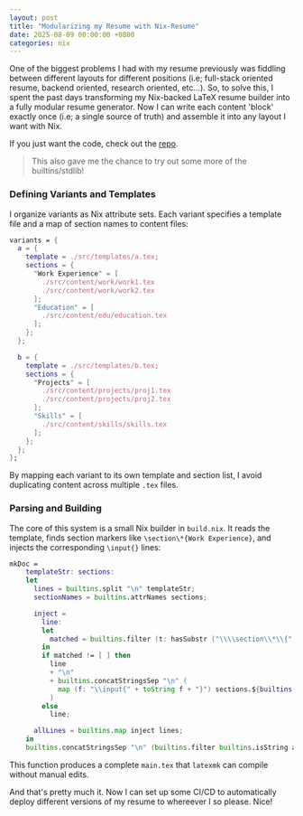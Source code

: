 ```yaml
---
layout: post
title: "Modularizing my Resume with Nix-Resume"
date: 2025-08-09 00:00:00 +0800
categories: nix
---
```


One of the biggest problems I had with my resume previously was fiddling between different layouts for different positions (i.e; full-stack oriented resume, backend oriented, research oriented, etc...). So, to solve this, I spent the past days transforming my Nix-backed LaTeX resume builder into a fully modular resume generator. Now I can write each content 'block' exactly once (i.e; a single source of truth) and assemble it into any layout I want with Nix.

If you just want the code, check out the [repo](https://github.com/ujaandas/nix-resume).

> This also gave me the chance to try out some more of the builtins/stdlib!

### Defining Variants and Templates

I organize variants as Nix attribute sets. Each variant specifies a template file and a map of section names to content files:

```nix
variants = {
  a = {
    template = ./src/templates/a.tex;
    sections = {
      "Work Experience" = [
        ./src/content/work/work1.tex
        ./src/content/work/work2.tex
      ];
      "Education" = [
        ./src/content/edu/education.tex
      ];
    };
  };

  b = {
    template = ./src/templates/b.tex;
    sections = {
      "Projects" = [
        ./src/content/projects/proj1.tex
        ./src/content/projects/proj2.tex
      ];
      "Skills" = [
        ./src/content/skills/skills.tex
      ];
    };
  };
};
```

By mapping each variant to its own template and section list, I avoid duplicating content across multiple `.tex` files.

### Parsing and Building

The core of this system is a small Nix builder in `build.nix`. It reads the template, finds section markers like `\section\*{Work Experience}`, and injects the corresponding `\input{}` lines:

```nix
mkDoc =
    templateStr: sections:
    let
      lines = builtins.split "\n" templateStr;
      sectionNames = builtins.attrNames sections;

      inject =
        line:
        let
          matched = builtins.filter (t: hasSubstr ("\\\\section\\*\\{" + t + "\\}") line) sectionNames;
        in
        if matched != [ ] then
          line
          + "\n"
          + builtins.concatStringsSep "\n" (
            map (f: "\\input{" + toString f + "}") sections.${builtins.head matched}
          )
        else
          line;

      allLines = builtins.map inject lines;
    in
    builtins.concatStringsSep "\n" (builtins.filter builtins.isString allLines);
```

This function produces a complete `main.tex` that `latexmk` can compile without manual edits.

And that's pretty much it. Now I can set up some CI/CD to automatically deploy different versions of my resume to whereever I so please. Nice!
